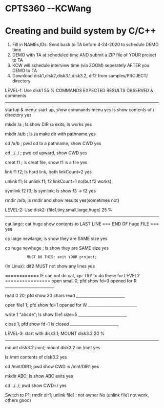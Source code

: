 # CPTS360 --KCWang
# Creating and build system by C/C++
1. Fill in NAMEs,IDs. Send back to TA before 4-24-2020 to schedule DEMO time
2. DEMO with TA at scheduled time AND submit a ZIP file of YOUR project to TA
3. KCW will schedule interview time (via ZOOM) seperately AFTER you DEMO to TA
4. Download disk1,disk2,disk3.1,disk3.2, dif2 from samples/PROJECT/ directory 

LEVEL-1: Use disk1                                            55 %
   COMMANDS                    EXPECTED RESULTS           OBSERVED & comments
------------------      ------------------------------  ----------------------
startup & menu:          start up, show commands menu   yes
ls                       show contents of / directory   yes

mkdir /a ;     ls        show DIR /a exits; ls works    yes

mkdir /a/b ;   ls /a     make dir with pathname         yes

cd    /a/b ;   pwd       cd to a pathname, show CWD     yes

cd    ../../ ; pwd       cd upward, show CWD            yes

creat f1     ; ls        creat file, show f1 is a file  yes

link  f1 f2;   ls        hard link, both linkCount=2    yes

unlink   f1;   ls        unlink f1; f2 linkCount=1      no(but f2 works)

symlink f2 f3; ls        symlink; ls show f3 -> f2      yes

rmdir /a/b;    ls        rmdir and show results         yes(sometimes not)
  
LEVEL-2: Use disk2: (file1,tiny,small,large,huge)             25 %
------------------        ---------------------------   -----------------------
cat large; cat huge       show contents to LAST LINE
                           === END OF huge FILE ===   yes

cp  large newlarge; ls    show they are SAME size     yes

cp  huge  newhuge ; ls    show they are SAME size     yes

              MUST DO THIS: exit YOUR project; 
(In Linux): dif2          MUST not show any lines     yes

============ IF can not do cat, cp: TRY to do these for LEVEL2 ================
open  small 0;   pfd      show fd=0 opened for R      _________________________

read 0 20;       pfd      show 20 chars read          _________________________

open file1 1;    pfd      show fd=1 opened for W      _________________________

write 1 "abcde"; ls       show file1 size=5           _________________________

close 1; pfd              show fd=1 is closed         _________________________

LEVEL-3: start with disk3.1;   MOUNT disk3.2                  20 %
-------------------   ----------------------------  ----------------------------
mount disk3.2 /mnt;       mount disk3.2 on /mnt      yes

ls /mnt                   contents of disk3.2        yes

cd /mnt/DIR1; pwd         show CWD is /mnt/DIR1      yes

mkdir ABC; ls             show ABC exits             yes

cd ../../;    pwd         show CWD=/                 yes

Switch to P1; rmdir dir1; unlink file1 : not owner   No (unlink file1 not work, others good)

